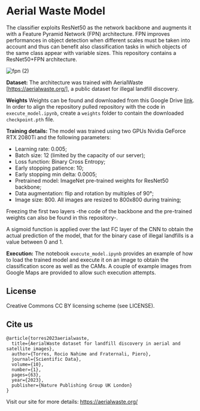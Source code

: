 # Aerial Waste Model

The classifier exploits ResNet50 as the network backbone and augments it with a Feature Pyramid Network (FPN) architecture. FPN improves performances in object detection when  different scales must be taken into account and thus can benefit also classification tasks in which objects of the same class appear with variable sizes.
This repository contains a ResNet50+FPN architecture.

![fpn (2)](https://user-images.githubusercontent.com/62382874/135090779-132cbc65-4ea1-4b2b-bad2-f8bc19bd00b8.png)

**Dataset:** The architecture was trained with AerialWaste [https://aerialwaste.org/], a public dataset for illegal landfill discovery.

**Weights** Weights can be found and downloaded from this Google Drive [link](https://drive.google.com/drive/folders/1xy9BDFWWFkyaw3P8npEZxpTDFxkzA3NK?usp=sharing). In order to align the repository pulled repository with the code in `execute_model.ipynb`, create a `weights` folder to contain the downloaded `checkpoint.pth` file.

**Training details:** The model was trained using two GPUs Nvidia GeForce RTX 2080Ti and the following parameters:
- Learning rate: 0.005;
- Batch size: 12 (limited by the capacity of our server);
- Loss function: Binary Cross Entropy;
- Early stopping patience: 10;
- Early stopping min delta: 0.0005;
- Pretrained model: ImageNet pre-trained weights for ResNet50 backbone;
- Data augmentation: flip and rotation by multiples of 90°;
- Image size: 800. All images are resized to 800x800 during training;

Freezing the first two layers -the code of the backbone and the pre-trained weights can also be found in this repository-. 

A sigmoid function is applied over the last FC layer of the CNN to obtain the actual prediction of the model, that for the binary case of illegal landfills is a value between 0 and 1. 

**Execution:** The notebook `execute_model.ipynb` provides an example of how to load the trained model and execute it on an image to obtain the classification score as well as the CAMs. A couple of example images from Google Maps are provided to allow such execution attempts.

## License
Creative Commons CC BY licensing scheme (see LICENSE). 

## Cite us
```
@article{torres2023aerialwaste,
  title={AerialWaste dataset for landfill discovery in aerial and satellite images},
  author={Torres, Rocio Nahime and Fraternali, Piero},
  journal={Scientific Data},
  volume={10},
  number={1},
  pages={63},
  year={2023},
  publisher={Nature Publishing Group UK London}
}
```
Visit our site for more details: https://aerialwaste.org/
